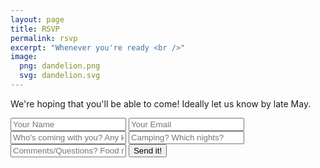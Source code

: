 ```yaml
---
layout: page
title: RSVP
permalink: rsvp
excerpt: "Whenever you're ready <br />"
image:
  png: dandelion.png
  svg: dandelion.svg
---
```



We're hoping that you'll be able to come!
Ideally let us know by late May.

 <div markdown="0">
 <form accept-charset="UTF-8" action="https://formkeep.com/f/5e02bf18aaa7" method="POST">
   <input type="text" name="name" placeholder="Your Name">
   <input type="email" name="email" placeholder="Your Email">
   <input type="text" name="who" placeholder="Who's coming with you? Any kids?">
   <input type="text" name="camping" placeholder="Camping? Which nights?">
   <input type="text" name="anythingelse" placeholder="Comments/Questions? Food restrictions?">
   <input type="hidden" name="utf8" value="✓">
   <button class="btn btn-danger" type="submit">Send it!</button>
 </form>

</div>
